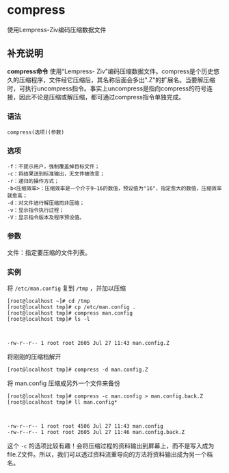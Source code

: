 #  compress

使用Lempress-Ziv编码压缩数据文件

##  补充说明

**compress命令** 使用“Lempress-
Ziv”编码压缩数据文件。compress是个历史悠久的压缩程序，文件经它压缩后，其名称后面会多出".Z"的扩展名。当要解压缩时，可执行uncompress指令。事实上uncompress是指向compress的符号连接，因此不论是压缩或解压缩，都可通过compress指令单独完成。

###  语法

    
    
    compress(选项)(参数)
    

###  选项

    
    
    -f：不提示用户，强制覆盖掉目标文件；
    -c：将结果送到标准输出，无文件被改变；
    -r：递归的操作方式；
    -b<压缩效率>：压缩效率是一个介于9~16的数值，预设值为"16"，指定愈大的数值，压缩效率就愈高；
    -d：对文件进行解压缩而非压缩；
    -v：显示指令执行过程；
    -V：显示指令版本及程序预设值。
    

###  参数

文件：指定要压缩的文件列表。

###  实例

将 ` /etc/man.config ` 复到 ` /tmp ` ，并加以压缩

    
    
    [root@localhost ~]# cd /tmp
    [root@localhost tmp]# cp /etc/man.config .
    [root@localhost tmp]# compress man.config
    [root@localhost tmp]# ls -l
    
    
    
    -rw-r--r-- 1 root root 2605 Jul 27 11:43 man.config.Z
    

将刚刚的压缩档解开

    
    
    [root@localhost tmp]# compress -d man.config.Z
    

将 man.config 压缩成另外一个文件来备份

    
    
    [root@localhost tmp]# compress -c man.config > man.config.back.Z
    [root@localhost tmp]# ll man.config*
    
    
    
    -rw-r--r-- 1 root root 4506 Jul 27 11:43 man.config
    -rw-r--r-- 1 root root 2605 Jul 27 11:46 man.config.back.Z
    

这个 ` -c `
的选项比较有趣！会将压缩过程的资料输出到屏幕上，而不是写入成为file.Z文件。所以，我们可以透过资料流重导向的方法将资料输出成为另一个档名。

